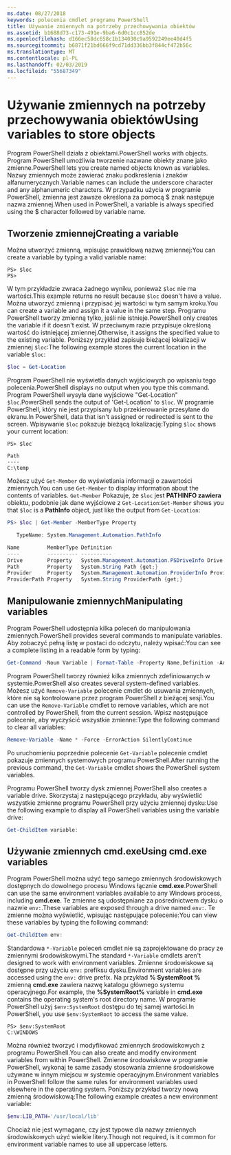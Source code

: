 ```yaml
---
ms.date: 08/27/2018
keywords: polecenia cmdlet programu PowerShell
title: Używanie zmiennych na potrzeby przechowywania obiektów
ms.assetid: b1688d73-c173-491e-9ba6-6d0c1cc852de
ms.openlocfilehash: d166ec58dc658c1b134030c9a9592249ee40d4f5
ms.sourcegitcommit: b6871f21bd666f9cd71dd336bb3f844cf472b56c
ms.translationtype: MT
ms.contentlocale: pl-PL
ms.lasthandoff: 02/03/2019
ms.locfileid: "55687349"
---
```

# <a name="using-variables-to-store-objects"></a><span data-ttu-id="c425f-103">Używanie zmiennych na potrzeby przechowywania obiektów</span><span class="sxs-lookup"><span data-stu-id="c425f-103">Using variables to store objects</span></span>

<span data-ttu-id="c425f-104">Program PowerShell działa z obiektami.</span><span class="sxs-lookup"><span data-stu-id="c425f-104">PowerShell works with objects.</span></span> <span data-ttu-id="c425f-105">Program PowerShell umożliwia tworzenie nazwane obiekty znane jako zmienne.</span><span class="sxs-lookup"><span data-stu-id="c425f-105">PowerShell lets you create named objects known as variables.</span></span>
<span data-ttu-id="c425f-106">Nazwy zmiennych może zawierać znaku podkreślenia i znaków alfanumerycznych.</span><span class="sxs-lookup"><span data-stu-id="c425f-106">Variable names can include the underscore character and any alphanumeric characters.</span></span> <span data-ttu-id="c425f-107">W przypadku użycia w programie PowerShell, zmienna jest zawsze określona za pomocą \$ znak następuje nazwa zmiennej.</span><span class="sxs-lookup"><span data-stu-id="c425f-107">When used in PowerShell, a variable is always specified using the \$ character followed by variable name.</span></span>

## <a name="creating-a-variable"></a><span data-ttu-id="c425f-108">Tworzenie zmiennej</span><span class="sxs-lookup"><span data-stu-id="c425f-108">Creating a variable</span></span>

<span data-ttu-id="c425f-109">Można utworzyć zmienną, wpisując prawidłową nazwę zmiennej:</span><span class="sxs-lookup"><span data-stu-id="c425f-109">You can create a variable by typing a valid variable name:</span></span>

```
PS> $loc
PS>
```

<span data-ttu-id="c425f-110">W tym przykładzie zwraca żadnego wyniku, ponieważ `$loc` nie ma wartości.</span><span class="sxs-lookup"><span data-stu-id="c425f-110">This example returns no result because `$loc` doesn't have a value.</span></span> <span data-ttu-id="c425f-111">Można utworzyć zmienną i przypisać jej wartości w tym samym kroku.</span><span class="sxs-lookup"><span data-stu-id="c425f-111">You can create a variable and assign it a value in the same step.</span></span> <span data-ttu-id="c425f-112">Programu PowerShell tworzy zmienną tylko, jeśli nie istnieje.</span><span class="sxs-lookup"><span data-stu-id="c425f-112">PowerShell only creates the variable if it doesn't exist.</span></span>
<span data-ttu-id="c425f-113">W przeciwnym razie przypisuje określoną wartość do istniejącej zmiennej.</span><span class="sxs-lookup"><span data-stu-id="c425f-113">Otherwise, it assigns the specified value to the existing variable.</span></span> <span data-ttu-id="c425f-114">Poniższy przykład zapisuje bieżącej lokalizacji w zmiennej `$loc`:</span><span class="sxs-lookup"><span data-stu-id="c425f-114">The following example stores the current location in the variable `$loc`:</span></span>

```powershell
$loc = Get-Location
```

<span data-ttu-id="c425f-115">Program PowerShell nie wyświetla danych wyjściowych po wpisaniu tego polecenia.</span><span class="sxs-lookup"><span data-stu-id="c425f-115">PowerShell displays no output when you type this command.</span></span> <span data-ttu-id="c425f-116">Program PowerShell wysyła dane wyjściowe "Get-Location" `$loc`.</span><span class="sxs-lookup"><span data-stu-id="c425f-116">PowerShell sends the output of 'Get-Location' to `$loc`.</span></span> <span data-ttu-id="c425f-117">W programie PowerShell, który nie jest przypisany lub przekierowanie przesyłane do ekranu.</span><span class="sxs-lookup"><span data-stu-id="c425f-117">In PowerShell, data that isn't assigned or redirected is sent to the screen.</span></span> <span data-ttu-id="c425f-118">Wpisywanie `$loc` pokazuje bieżącą lokalizację:</span><span class="sxs-lookup"><span data-stu-id="c425f-118">Typing `$loc` shows your current location:</span></span>

```
PS> $loc

Path
----
C:\temp
```

<span data-ttu-id="c425f-119">Możesz użyć `Get-Member` do wyświetlania informacji o zawartości zmiennych.</span><span class="sxs-lookup"><span data-stu-id="c425f-119">You can use `Get-Member` to display information about the contents of variables.</span></span> <span data-ttu-id="c425f-120">`Get-Member` Pokazuje, że `$loc` jest **PATHINFO zawiera** obiektu, podobnie jak dane wyjściowe z `Get-Location`:</span><span class="sxs-lookup"><span data-stu-id="c425f-120">`Get-Member` shows you that `$loc` is a **PathInfo** object, just like the output from `Get-Location`:</span></span>

```powershell
PS> $loc | Get-Member -MemberType Property

   TypeName: System.Management.Automation.PathInfo

Name         MemberType Definition
----         ---------- ----------
Drive        Property   System.Management.Automation.PSDriveInfo Drive {get;}
Path         Property   System.String Path {get;}
Provider     Property   System.Management.Automation.ProviderInfo Provider {...
ProviderPath Property   System.String ProviderPath {get;}
```

## <a name="manipulating-variables"></a><span data-ttu-id="c425f-121">Manipulowanie zmiennych</span><span class="sxs-lookup"><span data-stu-id="c425f-121">Manipulating variables</span></span>

<span data-ttu-id="c425f-122">Program PowerShell udostępnia kilka poleceń do manipulowania zmiennych.</span><span class="sxs-lookup"><span data-stu-id="c425f-122">PowerShell provides several commands to manipulate variables.</span></span> <span data-ttu-id="c425f-123">Aby zobaczyć pełną listę w postaci do odczytu, należy wpisać:</span><span class="sxs-lookup"><span data-stu-id="c425f-123">You can see a complete listing in a readable form by typing:</span></span>

```powershell
Get-Command -Noun Variable | Format-Table -Property Name,Definition -AutoSize -Wrap
```

<span data-ttu-id="c425f-124">Program PowerShell tworzy również kilka zmiennych zdefiniowanych w systemie.</span><span class="sxs-lookup"><span data-stu-id="c425f-124">PowerShell also creates several system-defined variables.</span></span> <span data-ttu-id="c425f-125">Możesz użyć `Remove-Variable` polecenie cmdlet do usuwania zmiennych, które nie są kontrolowane przez program PowerShell z bieżącej sesji.</span><span class="sxs-lookup"><span data-stu-id="c425f-125">You can use the `Remove-Variable` cmdlet to remove variables, which are not controlled by PowerShell, from the current session.</span></span> <span data-ttu-id="c425f-126">Wpisz następujące polecenie, aby wyczyścić wszystkie zmienne:</span><span class="sxs-lookup"><span data-stu-id="c425f-126">Type the following command to clear all variables:</span></span>

```powershell
Remove-Variable -Name * -Force -ErrorAction SilentlyContinue
```

<span data-ttu-id="c425f-127">Po uruchomieniu poprzednie polecenie `Get-Variable` polecenie cmdlet pokazuje zmiennych systemowych programu PowerShell.</span><span class="sxs-lookup"><span data-stu-id="c425f-127">After running the previous command, the `Get-Variable` cmdlet shows the PowerShell system variables.</span></span>

<span data-ttu-id="c425f-128">Programu PowerShell tworzy dysk zmiennej.</span><span class="sxs-lookup"><span data-stu-id="c425f-128">PowerShell also creates a variable drive.</span></span> <span data-ttu-id="c425f-129">Skorzystaj z następującego przykładu, aby wyświetlić wszystkie zmienne programu PowerShell przy użyciu zmiennej dysku:</span><span class="sxs-lookup"><span data-stu-id="c425f-129">Use the following example to display all PowerShell variables using the variable drive:</span></span>

```powershell
Get-ChildItem variable:
```

## <a name="using-cmdexe-variables"></a><span data-ttu-id="c425f-130">Używanie zmiennych cmd.exe</span><span class="sxs-lookup"><span data-stu-id="c425f-130">Using cmd.exe variables</span></span>

<span data-ttu-id="c425f-131">Program PowerShell można użyć tego samego zmiennych środowiskowych dostępnych do dowolnego procesu Windows łącznie **cmd.exe**.</span><span class="sxs-lookup"><span data-stu-id="c425f-131">PowerShell can use the same environment variables available to any Windows process, including **cmd.exe**.</span></span> <span data-ttu-id="c425f-132">Te zmienne są udostępniane za pośrednictwem dysku o nazwie `env:`.</span><span class="sxs-lookup"><span data-stu-id="c425f-132">These variables are exposed through a drive named `env:`.</span></span> <span data-ttu-id="c425f-133">Te zmienne można wyświetlić, wpisując następujące polecenie:</span><span class="sxs-lookup"><span data-stu-id="c425f-133">You can view these variables by typing the following command:</span></span>

```powershell
Get-ChildItem env:
```

<span data-ttu-id="c425f-134">Standardowa `*-Variable` poleceń cmdlet nie są zaprojektowane do pracy ze zmiennymi środowiskowymi.</span><span class="sxs-lookup"><span data-stu-id="c425f-134">The standard `*-Variable` cmdlets aren't designed to work with environment variables.</span></span> <span data-ttu-id="c425f-135">Zmienne środowiskowe są dostępne przy użyciu `env:` prefiksu dysku.</span><span class="sxs-lookup"><span data-stu-id="c425f-135">Environment variables are accessed using the `env:` drive prefix.</span></span> <span data-ttu-id="c425f-136">Na przykład **% SystemRoot %** zmienną **cmd.exe** zawiera nazwę katalogu głównego systemu operacyjnego.</span><span class="sxs-lookup"><span data-stu-id="c425f-136">For example, the **%SystemRoot%** variable in **cmd.exe** contains the operating system's root directory name.</span></span> <span data-ttu-id="c425f-137">W programie PowerShell użyj `$env:SystemRoot` dostępu do tej samej wartości.</span><span class="sxs-lookup"><span data-stu-id="c425f-137">In PowerShell, you use `$env:SystemRoot` to access the same value.</span></span>

```
PS> $env:SystemRoot
C:\WINDOWS
```

<span data-ttu-id="c425f-138">Można również tworzyć i modyfikować zmiennych środowiskowych z programu PowerShell.</span><span class="sxs-lookup"><span data-stu-id="c425f-138">You can also create and modify environment variables from within PowerShell.</span></span> <span data-ttu-id="c425f-139">Zmienne środowiskowe w programie PowerShell, wykonaj te same zasady stosowania zmienne środowiskowe używane w innym miejscu w systemie operacyjnym.</span><span class="sxs-lookup"><span data-stu-id="c425f-139">Environment variables in PowerShell follow the same rules for environment variables used elsewhere in the operating system.</span></span> <span data-ttu-id="c425f-140">Poniższy przykład tworzy nową zmienną środowiskową:</span><span class="sxs-lookup"><span data-stu-id="c425f-140">The following example creates a new environment variable:</span></span>

```powershell
$env:LIB_PATH='/usr/local/lib'
```

<span data-ttu-id="c425f-141">Chociaż nie jest wymagane, czy jest typowe dla nazwy zmiennych środowiskowych użyć wielkie litery.</span><span class="sxs-lookup"><span data-stu-id="c425f-141">Though not required, is it common for environment variable names to use all uppercase letters.</span></span>
